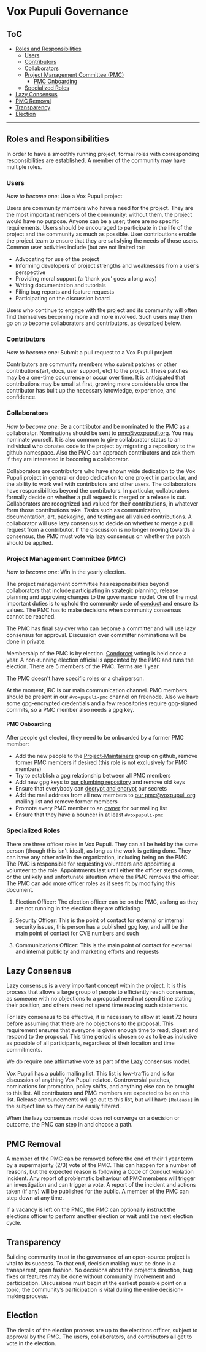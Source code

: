 # Vox Pupuli Governance

## ToC

* [Roles and Responsibilities](#roles-and-responsibilities)
  * [Users](#users)
  * [Contributors](#contributors)
  * [Collaborators](#collaborators)
  * [Project Management Committee (PMC)](#project-management-committee-pmc)
    * [PMC Onboarding](#pmc-onboarding)
  * [Specialized Roles](#specialized-roles)
* [Lazy Consensus](#lazy-consensus)
* [PMC Removal](#pmc-removal)
* [Transparency](#transparency)
* [Election](#election)

---

## Roles and Responsibilities

In order to have a smoothly running project, formal roles with corresponding responsibilities are established. A member of the community may have multiple roles.

### Users

*How to become one*: Use a Vox Pupuli project

Users are community members who have a need for the project. They are the most important members of the community: without them, the project would have no purpose. Anyone can be a user; there are no specific requirements. Users should be encouraged to participate in the life of the project and the community as much as possible. User contributions enable the project team to ensure that they are satisfying the needs of those users. Common user activities include (but are not limited to):

* Advocating for use of the project
* Informing developers of project strengths and weaknesses from a user’s perspective
* Providing moral support (a ‘thank you’ goes a long way)
* Writing documentation and tutorials
* Filing bug reports and feature requests
* Participating on the discussion board

Users who continue to engage with the project and its community will often find themselves becoming more and more involved. Such users may then go on to become collaborators and contributors, as described below.

### Contributors

*How to become one*: Submit a pull request to a Vox Pupuli project

Contributors are community members who submit patches or other contributions(art, docs, user support, etc) to the project. These patches may be a one-time occurrence or occur over time. It is anticipated that contributions may be small at first, growing more considerable once the contributor has built up the necessary knowledge, experience, and confidence.

### Collaborators

*How to become one*: Be a contributor and be nominated to the PMC as a collaborator. Nominations should be sent to [pmc@voxpupuli.org](mailto:pmc@voxpupuli.org). You may nominate yourself. It is also common to give collaborator status to an individual who donates code to the project by migrating a repository to the github namespace. Also the PMC can approach contributors and ask them if they are interested in becoming a collaborator.

Collaborators are contributors who have shown wide dedication to the Vox Pupuli project in general or deep dedication to one project in particular, and the ability to work well with contributors and other users. The collaborators have responsibilities beyond the contributors. In particular, collaborators formally decide on whether a pull request is merged or a release is cut. Collaborators are recognized and valued for their contributions, in whatever form those contributions take. Tasks such as communication, documentation, art, packaging, and testing are all valued contributions. A collaborator will use lazy consensus to decide on whether to merge a pull request from a contributor. If the discussion is no longer moving towards a consensus, the PMC must vote via lazy consensus on whether the patch should be applied.

### Project Management Committee (PMC)

*How to become one*: Win in the yearly election.

The project management committee has responsibilities beyond collaborators that include participating in strategic planning, release planning and approving changes to the governance model. One of the most important duties is to uphold the community code of [conduct](https://voxpupuli.org/coc/) and ensure its values. The PMC has to make decisions when community consensus cannot be reached.

The PMC has final say over who can become a committer and will use lazy consensus for approval. Discussion over committer nominations will be done in private.

Membership of the PMC is by election. [Condorcet](https://en.wikipedia.org/wiki/Condorcet_method) voting is held once a year. A non-running election official is appointed by the PMC and runs the election. There are 5 members of the PMC. Terms are 1 year.

The PMC doesn't have specific roles or a chairperson.

At the moment, IRC is our main communication channel. PMC members should be present in our `#voxpupuli-pmc` channel on freenode. Also we have some gpg-encrypted credentials and a few repositories require gpg-signed commits, so a PMC member also needs a gpg key.

#### PMC Onboarding

After people got elected, they need to be onboarded by a former PMC member:

* Add the new people to the [Project-Maintainers](https://github.com/orgs/voxpupuli/teams/project-maintainers) group on github, remove former PMC members if desired (this role is not exclusively for PMC members)
* Try to establish a gpg relationship between all PMC members
* Add new gpg keys to [our plumbing repository](https://github.com/voxpupuli/plumbing/blob/master/recipients.txt) and remove old keys
* Ensure that everybody can [decrypt and encrypt](https://github.com/voxpupuli/plumbing#gpg) our secrets
* Add the mail address from all new members to [our pmc@voxpupuli.org](https://app.mailgun.com/app/lists/pmc%40voxpupuli.org) mailing list and remove former members
* Promote every PMC member to an [owner](https://groups.io/g/voxpupuli/members?p=,mods,,0,0,0,0) for our mailing list
* Ensure that they have a bouncer in at least `#voxpupuli-pmc`

### Specialized Roles

There are three officer roles in Vox Pupuli. They can all be held by the same person (though this isn't ideal), as long as the work is getting done. They can have any other role in the organization, including being on the PMC. The PMC is responsible for requesting volunteers and appointing a volunteer to the role. Appointments last until either the officer steps down, or the unlikely and unfortunate situation where the PMC removes the officer. The PMC can add more officer roles as it sees fit by modifying this document.

1) Election Officer: The election officer can be on the PMC, as long as they are not running in the election they are officiating

2) Security Officer: This is the point of contact for external or internal security issues, this person has a published gpg key, and will be the main point of contact for CVE numbers and such

3) Communications Officer: This is the main point of contact for external and internal publicity and marketing efforts and requests

## Lazy Consensus

Lazy consensus is a very important concept within the project. It is this process that allows a large group of people to efficiently reach consensus, as someone with no objections to a proposal need not spend time stating their position, and others need not spend time reading such statements.

For lazy consensus to be effective, it is necessary to allow at least 72 hours before assuming that there are no objections to the proposal. This requirement ensures that everyone is given enough time to read, digest and respond to the proposal. This time period is chosen so as to be as inclusive as possible of all participants, regardless of their location and time commitments.

We do require one affirmative vote as part of the Lazy consensus model.

Vox Pupuli has a public mailing list. This list is low-traffic and is for discussion of anything Vox Pupuli related. Controversial patches, nominations for promotion, policy shifts, and anything else can be brought to this list. All contributors and PMC members are expected to be on this list. Release announcements will go out to this list, but will have ``[Release]`` in the subject line so they can be easily filtered.

When the lazy consensus model does not converge on a decision or outcome, the PMC can step in and choose a path.

## PMC Removal

A member of the PMC can be removed before the end of their 1 year term by a supermajority (2/3) vote of the PMC. This can happen for a number of reasons, but the expected reason is following a Code of Conduct violation incident. Any report of problematic behaviour of PMC members will trigger an investigation and can trigger a vote. A report of the incident and actions taken (if any) will be published for the public. A member of the PMC can step down at any time.

If a vacancy is left on the PMC, the PMC can optionally instruct the elections officer to perform another election or wait until the next election cycle.

## Transparency

Building community trust in the governance of an open-source project is vital to its success. To that end, decision making must be done in a transparent, open fashion. No decisions about the project’s direction, bug fixes or features may be done without community involvement and participation. Discussions must begin at the earliest possible point on a topic; the community’s participation is vital during the entire decision-making process.

## Election

The details of the election process are up to the elections officer, subject to approval by the PMC. The users, collaborators, and contributors all get to vote in the election.
